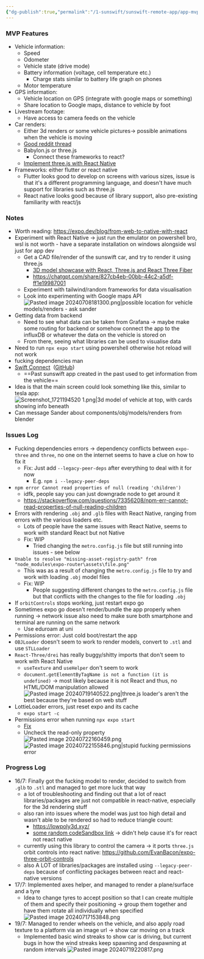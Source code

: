 ```yaml
---
{"dg-publish":true,"permalink":"/1-sunswift/sunswift-remote-app/app-mvp-prototype/"}
---
```


### MVP Features
- Vehicle information:
	- Speed
	- Odometer
	- Vehicle state (drive mode)
	- Battery information (voltage, cell temperature etc.)
		- Charge stats similar to battery life graph on phones
	- Motor temperature
- GPS information: 
	- Vehicle location on GPS (integrate with google maps or something)
	- Share location to Google maps, distance to vehicle by foot
- Livestream footage:
	- Have access to camera feeds on the vehicle
- Car renders:
	- Either 3d renders or some vehicle pictures-> possible animations when the vehicle is moving
	- [Good reddit thread](https://www.reddit.com/r/webdev/comments/cvi7sn/i_want_to_implement_3d_modeling_into_an_appwebapp/)
	- Babylon.js or three.js
		- Connect these frameworks to react?
	- [Implement three.js with React Native](https://www.notjust.dev/blog/2023-02-17-3d-animations-in-react-native-with-threejs-nike-app)
- Frameworks: either flutter or react native
	- Flutter looks good to develop on screens with various sizes, issue is that it's a different programming language, and doesn't have much support for libraries such as three.js
	- React native looks good because of library support, also pre-existing familiarity with react/js

### Notes
- Worth reading: https://expo.dev/blog/from-web-to-native-with-react
- Experiment with React Native -> just run the emulator on powershell bro, wsl is not worth - have a separate installation on windows alongside wsl just for app dev
	- Get a CAD file/render of the sunswift car, and try to render it using three.js
		- [3D model showcase with React, Three.js and React Three Fiber](https://youtu.be/QaRIHrRclVk?si=mGwoq4WapPM8yPgD)
		- https://chatgpt.com/share/827cb4eb-00bb-44c2-a5df-ff1e19987001
	- Experiment with tailwind/random frameworks for data visualisation
	- Look into experimenting with Google maps API
	 ![Pasted image 20240708181300.png|possible location for vehicle models/renders - ask sander](/img/user/Images%20&%20Attachments/Pasted%20image%2020240708181300.png)
- Getting data from backend
	- Need to see what data can be taken from Grafana -> maybe make some routing for backend or somehow connect the app to the influxDB or whatever the data on the vehicle is stored on
	- From there, seeing what libraries can be used to visualise data
- Need to run `npx expo start` using powershell otherwise hot reload will not work 
- fucking dependencies man
- [Swift Connect](onenote:https://unsw.sharepoint.com/sites/SunswiftVIP-ChallENG/SiteAssets/Sunswift%20VIP%20-%20ChallENG%20Notebook/_Collaboration%20Space/Swift%20Connect.one#section-id={8DECD31E-2970-44CD-B337-043452071B7B}&end)  ([GitHub](https://github.com/UNSW-Sunswift/MCTL-2021-Swift-Connect))
	- ==Past sunswift app created in the past used to get information from the vehicle==
- Idea is that the main screen could look something like this, similar to tesla app:
	![Screenshot_1721194520 1.png|3d model of vehicle at top, with cards showing info beneath](/img/user/Images%20&%20Attachments/Screenshot_1721194520%201.png)
- Can message Sander about components/obj/models/renders from blender

### Issues Log
- Fucking dependencies errors -> dependency conflicts between `expo-three` and `three`, no one on the internet seems to have a clue on how to fix it
	- Fix: Just add `--legacy-peer-deps` after everything to deal with it for now
		- E.g. `npm i --legacy-peer-deps`
- `npm error Cannot read properties of null (reading 'children')`
	- idfk, people say you can just downgrade node to get around it
	- https://stackoverflow.com/questions/73356208/npm-err-cannot-read-properties-of-null-reading-children
- Errors with rendering `.obj` and `.glb` files with React Native, ranging from errors with the various loaders etc. 
	- Lots of people have the same issues with React Native, seems to work with standard React but not Native
	- Fix: WIP
		- Tried changing the `metro.config.js` file but still running into issues - see below
- `Unable to resolve "missing-asset-registry-path" from "node_modules\expo-router\assets\file.png"`
	- This was as a result of changing the `metro.config.js` file to try and work with loading `.obj` model files 
	- Fix: WIP
		- People suggesting different changes to the `metro.config.js` file but that conflicts with the changes to the file for loading `.obj`
- If `orbitControls` stops working, just restart expo go
- Sometimes expo go doesn't render/bundle the app properly when running -> network issue also need to make sure both smartphone and terminal are running on the same network
	- Use eduroam at uni
- Permissions error: Just cold boot/restart the app
- `OBJLoader` doesn't seem to work to render models, convert to `.stl` and use `STLLoader`
- `React-Three/drei` has really buggy/shitty imports that don't seem to work with React Native
	- `useTexture` and `useHelper` don't seem to work
	- `document.getElementByTagName is not a function (it is undefined)` -> most likely because it is not React and thus, no HTML/DOM manipulation allowed
![Pasted image 20240719140522.png|three.js loader's aren't the best because they're based on web stuff](/img/user/Images%20&%20Attachments/Pasted%20image%2020240719140522.png)
- LottieLoader errors, just reset expo and its cache
	- `expo start -c`
- Permissions error when running `npx expo start`
	- [Fix](https://stackoverflow.com/questions/33419474/node-fs-error-eperm-operation-not-permitted-open)
	- Uncheck the read-only property
	![Pasted image 20240722160459.png](/img/user/Images%20&%20Attachments/Pasted%20image%2020240722160459.png)
![Pasted image 20240722155846.png|stupid fucking permissions error](/img/user/Images%20&%20Attachments/Pasted%20image%2020240722155846.png)

### Progress Log
- 16/7: Finally got the fucking model to render, decided to switch from `.glb` to `.stl` and managed to get more luck that way
	- a lot of troubleshooting and finding out that a lot of react libraries/packages are just not compatible in react-native, especially for the 3d rendering stuff
	- also ran into issues where the model was just too high detail and wasn't able to be rendered so had to reduce triangle count:
		- https://lowpoly3d.xyz/
		- [some random codeSandbox link](https://codesandbox.io/s/react-render-stl-micr37?file=/src/App.tsx:787-837) -> didn't help cause it's for react not react native
	- currently using this library to control the camera -> it ports `three.js` orbit controls into react native: https://github.com/EvanBacon/expo-three-orbit-controls
	- also A LOT of libraries/packages are installed using `--legacy-peer-deps` because of conflicting packages between react and react-native versions
- 17/7: Implemented axes helper, and managed to render a plane/surface and a tyre
	- Idea to change tyres to accept position so that I can create multiple of them and specify their positioning -> group them together and have them rotate all individually when specified
![Pasted image 20240717153848.png](/img/user/Images%20&%20Attachments/Pasted%20image%2020240717153848.png)
- 19/7: Managed to render wheels on the vehicle, and also apply road texture to a platform via an image url -> show car moving on a track
	- Implemented basic wind streaks to show car is driving, but current bugs in how the wind streaks keep spawning and despawning at random intervals
![Pasted image 20240719220817.png](/img/user/Images%20&%20Attachments/Pasted%20image%2020240719220817.png)